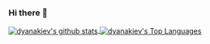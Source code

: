 ### Hi there 👋

<a href="https://github.com/dyanakiev?tab=repositories">
  <img align="center" src="https://github-readme-stats.vercel.app/api?username=dyanakiev&show_icons=true&count_private=true" alt="dyanakiev's github stats">
  <img align="center" src="https://github-readme-stats.vercel.app/api/top-langs/?username=dyanakiev&hide=css,html&layout=compact" alt="dyanakiev's Top Languages">
</a>

<!--
**dyanakiev/dyanakiev** is a ✨ _special_ ✨ repository because its `README.md` (this file) appears on your GitHub profile.

Here are some ideas to get you started:

- 🔭 I’m currently working on ...
- 🌱 I’m currently learning ...
- 👯 I’m looking to collaborate on ...
- 🤔 I’m looking for help with ...
- 💬 Ask me about ...
- 📫 How to reach me: ...
- 😄 Pronouns: ...
- ⚡ Fun fact: ...
-->
